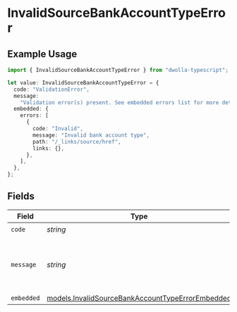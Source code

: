 # InvalidSourceBankAccountTypeError

## Example Usage

```typescript
import { InvalidSourceBankAccountTypeError } from "dwolla-typescript";

let value: InvalidSourceBankAccountTypeError = {
  code: "ValidationError",
  message:
    "Validation error(s) present. See embedded errors list for more details.",
  embedded: {
    errors: [
      {
        code: "Invalid",
        message: "Invalid bank account type",
        path: "/_links/source/href",
        links: {},
      },
    ],
  },
};
```

## Fields

| Field                                                                                                      | Type                                                                                                       | Required                                                                                                   | Description                                                                                                | Example                                                                                                    |
| ---------------------------------------------------------------------------------------------------------- | ---------------------------------------------------------------------------------------------------------- | ---------------------------------------------------------------------------------------------------------- | ---------------------------------------------------------------------------------------------------------- | ---------------------------------------------------------------------------------------------------------- |
| `code`                                                                                                     | *string*                                                                                                   | :heavy_check_mark:                                                                                         | N/A                                                                                                        | ValidationError                                                                                            |
| `message`                                                                                                  | *string*                                                                                                   | :heavy_check_mark:                                                                                         | N/A                                                                                                        | Validation error(s) present. See embedded errors list for more details.                                    |
| `embedded`                                                                                                 | [models.InvalidSourceBankAccountTypeErrorEmbedded](../models/invalidsourcebankaccounttypeerrorembedded.md) | :heavy_minus_sign:                                                                                         | N/A                                                                                                        |                                                                                                            |
